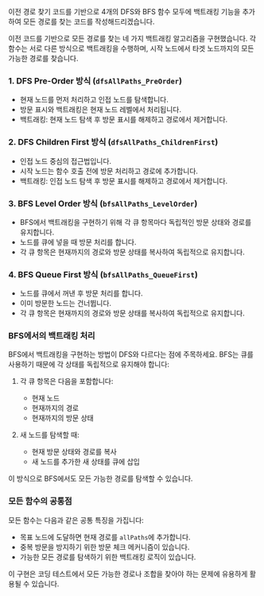 이전 경로 찾기 코드를 기반으로 4개의 DFS와 BFS 함수 모두에 백트래킹 기능을 추가하여 모든 경로를 찾는 코드를 작성해드리겠습니다.

이전 코드를 기반으로 모든 경로를 찾는 네 가지 백트래킹 알고리즘을 구현했습니다. 각 함수는 서로 다른 방식으로 백트래킹을 수행하며, 시작 노드에서 타겟 노드까지의 모든 가능한 경로를 찾습니다.

### 1. DFS Pre-Order 방식 (`dfsAllPaths_PreOrder`)
- 현재 노드를 먼저 처리하고 인접 노드를 탐색합니다.
- 방문 표시와 백트래킹은 현재 노드 레벨에서 처리됩니다.
- 백트래킹: 현재 노드 탐색 후 방문 표시를 해제하고 경로에서 제거합니다.

### 2. DFS Children First 방식 (`dfsAllPaths_ChildrenFirst`)
- 인접 노드 중심의 접근법입니다.
- 시작 노드는 함수 호출 전에 방문 처리하고 경로에 추가합니다.
- 백트래킹: 인접 노드 탐색 후 방문 표시를 해제하고 경로에서 제거합니다.

### 3. BFS Level Order 방식 (`bfsAllPaths_LevelOrder`)
- BFS에서 백트래킹을 구현하기 위해 각 큐 항목마다 독립적인 방문 상태와 경로를 유지합니다.
- 노드를 큐에 넣을 때 방문 처리를 합니다.
- 각 큐 항목은 현재까지의 경로와 방문 상태를 복사하여 독립적으로 유지합니다.

### 4. BFS Queue First 방식 (`bfsAllPaths_QueueFirst`)
- 노드를 큐에서 꺼낸 후 방문 처리를 합니다.
- 이미 방문한 노드는 건너뜁니다.
- 각 큐 항목은 현재까지의 경로와 방문 상태를 복사하여 독립적으로 유지합니다.

### BFS에서의 백트래킹 처리

BFS에서 백트래킹을 구현하는 방법이 DFS와 다르다는 점에 주목하세요. BFS는 큐를 사용하기 때문에 각 상태를 독립적으로 유지해야 합니다:

1. 각 큐 항목은 다음을 포함합니다:
   - 현재 노드
   - 현재까지의 경로
   - 현재까지의 방문 상태

2. 새 노드를 탐색할 때:
   - 현재 방문 상태와 경로를 복사
   - 새 노드를 추가한 새 상태를 큐에 삽입

이 방식으로 BFS에서도 모든 가능한 경로를 탐색할 수 있습니다.

### 모든 함수의 공통점

모든 함수는 다음과 같은 공통 특징을 가집니다:
- 목표 노드에 도달하면 현재 경로를 `allPaths`에 추가합니다.
- 중복 방문을 방지하기 위한 방문 체크 메커니즘이 있습니다.
- 가능한 모든 경로를 탐색하기 위한 백트래킹 로직이 있습니다.

이 구현은 코딩 테스트에서 모든 가능한 경로나 조합을 찾아야 하는 문제에 유용하게 활용될 수 있습니다.
